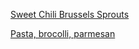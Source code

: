 [Sweet Chili Brussels Sprouts](http://rasamalaysia.com/sweet-chili-brussels-sprouts/)

[Pasta, brocolli, parmesan](http://www.skinnytaste.com/easiest-pasta-and-broccoli-recipe/)
